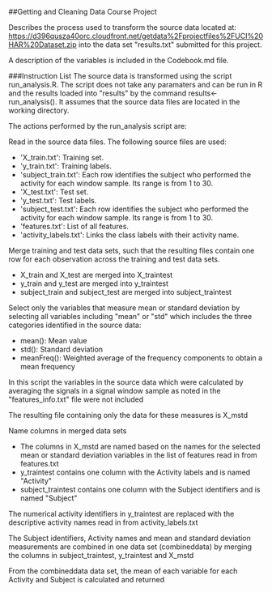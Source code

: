 ##Getting and Cleaning Data Course Project

Describes the process used to transform the source data located at:
https://d396qusza40orc.cloudfront.net/getdata%2Fprojectfiles%2FUCI%20HAR%20Dataset.zip
into the data set "results.txt" submitted for this project.

A description of the variables is included in the Codebook.md file.

###Instruction List
The source data is transformed using the script run_analysis.R.
The script does not take any paramaters and can be run in R and the results loaded into "results" by the command results<-run_analysis().
It assumes that the source data files are located in the working directory.

The actions performed by the run_analysis script are:

Read in the source data files. The following source files are used:
- 'X_train.txt': Training set.
- 'y_train.txt': Training labels.
- 'subject_train.txt': Each row identifies the subject who performed the activity for each window sample. Its range is from 1 to 30. 
- 'X_test.txt': Test set.
- 'y_test.txt': Test labels.
- 'subject_test.txt': Each row identifies the subject who performed the activity for each window sample. Its range is from 1 to 30. 
- 'features.txt': List of all features.
- 'activity_labels.txt': Links the class labels with their activity name.

Merge training and test data sets, such that the resulting files contain one row for each observation across the training and test data sets.
- X_train and X_test are merged into X_traintest
- y_train and y_test are merged into y_traintest
- subject_train and subject_test are merged into subject_traintest

Select only the variables that measure mean or standard deviation by selecting all variables including "mean" or "std" which includes the three categories identified in the source data: 
- mean(): Mean value
- std(): Standard deviation
- meanFreq(): Weighted average of the frequency components to obtain a mean frequency

In this script the variables in the source data which were calculated by averaging the signals in a signal window sample as noted in the "features_info.txt" file were not included

The resulting file containing only the data for these measures is X_mstd

Name columns in merged data sets
- The columns in X_mstd are named based on the names for the selected mean or standard deviation variables in the list of features read in from features.txt 
- y_traintest contains one column with the Activity labels and is named "Activity"
- subject_traintest contains one column with the Subject identifiers and is named "Subject"

The numerical activity identifiers in y_traintest are replaced with the descriptive activity names read in from activity_labels.txt

The Subject identifiers, Activity names and mean and standard deviation measurements are combined in one data set (combineddata) by merging the columns in subject_traintest, y_traintest and X_mstd

From the combineddata data set, the mean of each variable for each Activity and Subject is calculated and returned


